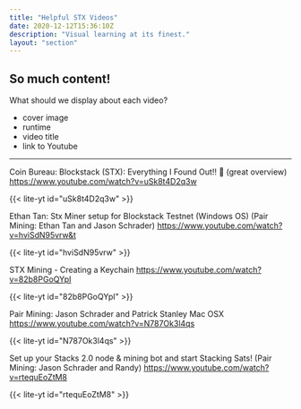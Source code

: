 ```yaml
---
title: "Helpful STX Videos"
date: 2020-12-12T15:36:10Z
description: "Visual learning at its finest."
layout: "section"
---
```


## So much content!

What should we display about each video?
- cover image
- runtime
- video title
- link to Youtube

-----

Coin Bureau: Blockstack (STX): Everything I Found Out!! 🧐
(great overview)
https://www.youtube.com/watch?v=uSk8t4D2q3w

{{< lite-yt id="uSk8t4D2q3w" >}}

Ethan Tan: Stx Miner setup for Blockstack Testnet (Windows OS)
(Pair Mining: Ethan Tan and Jason Schrader)
https://www.youtube.com/watch?v=hviSdN95vrw&t

{{< lite-yt id="hviSdN95vrw" >}}

STX Mining - Creating a Keychain
https://www.youtube.com/watch?v=82b8PGoQYpI

{{< lite-yt id="82b8PGoQYpI" >}}

Pair Mining: Jason Schrader and Patrick Stanley
Mac OSX
https://www.youtube.com/watch?v=N787Ok3l4qs

{{< lite-yt id="N787Ok3l4qs" >}}

Set up your Stacks 2.0 node & mining bot and start Stacking Sats!
(Pair Mining: Jason Schrader and Randy)
https://www.youtube.com/watch?v=rtequEoZtM8

{{< lite-yt id="rtequEoZtM8" >}}